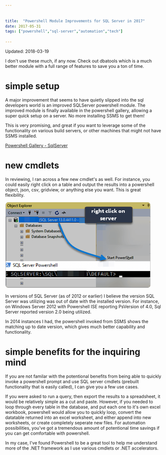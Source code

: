 ```yaml
---


title:  "Powershell Module Improvements for SQL Server in 2017"
date: 2017-05-31
tags: ["powershell","sql-server","automation","tech"]

---
```


<div class="premonition info">
<div class="fa fa-plus"></div>
<div class="content">
<p class="header">Updated: 2018-03-19</p>
I don't use these much, if any now. Check out dbatools which is a much better module with a full range of features to save you a ton of time.
</div></div>

# simple setup

A major improvement that seems to have quietly slipped into the sql developers world is an improved SQLServer powershell module. The improved module is finally available in the powershell gallery, allowing a super quick setup on a server. No more installing SSMS to get them!

This is very promising, and great if you want to leverage some of the functionality on various build servers, or other machines that might not have SSMS installed.

[Powershell Gallery - SqlServer](http://bit.ly/2pOwVtj)

# new cmdlets

In reviewing, I ran across a few new cmdlet's as well. For instance, you could easily right click on a table and output the results into a powershell object, json, csv, gridview, or anything else you want. This is great flexibility.

![exploring-sql-path-provider](/assets/img/exploring-sql-path-provider.png)


In versions of SQL Server (as of 2012 or earlier) I believe the version SQL Server was utilizing was out of date with the installed version. For instance, on Windows Server 2012 with Powershell ISE reporting PsVersion of 4.0, Sql Server reported version 2.0 being utilized.

In 2014 instances I had, the powershell invoked from SSMS shows the matching up to date version, which gives much better capability and functionality.

# simple benefits for the inquiring mind

If you are not familar with the potentional benefits from being able to quickly invoke a powershell prompt and use SQL server cmdlets (prebuilt functionality that is easily called), I can give you a few use cases.

If you were asked to run a query, then export the results to a spreadsheet, it would be relatively simple as a cut and paste. However, if you needed to loop through every table in the database, and put each one to it's own excel workbook, powershell would allow you to quickly loop, convert the datatable returned into an excel worksheet, and either append into new worksheets, or create completely seperate new files. For automation possibilities, you've got a tremendous amount of potentional time savings if you can get comfortable with powershell.

In my case, I've found Powershell to be a great tool to help me understand more of the .NET framework as I use various cmdlets or .NET accelerators.